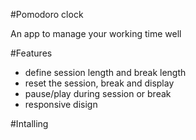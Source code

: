 #Pomodoro clock

An app to manage your working time well

#Features

- define session length and break length
- reset the session, break and display
- pause/play during session or break
- responsive disign

#Intalling
 
 
